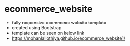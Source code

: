 # ecommerce_website

- fully responsive ecommerce website template
- created using Bootstrap
- template can be seen on below link
- https://mohanlallothiya.github.io/ecommerce_website1/
